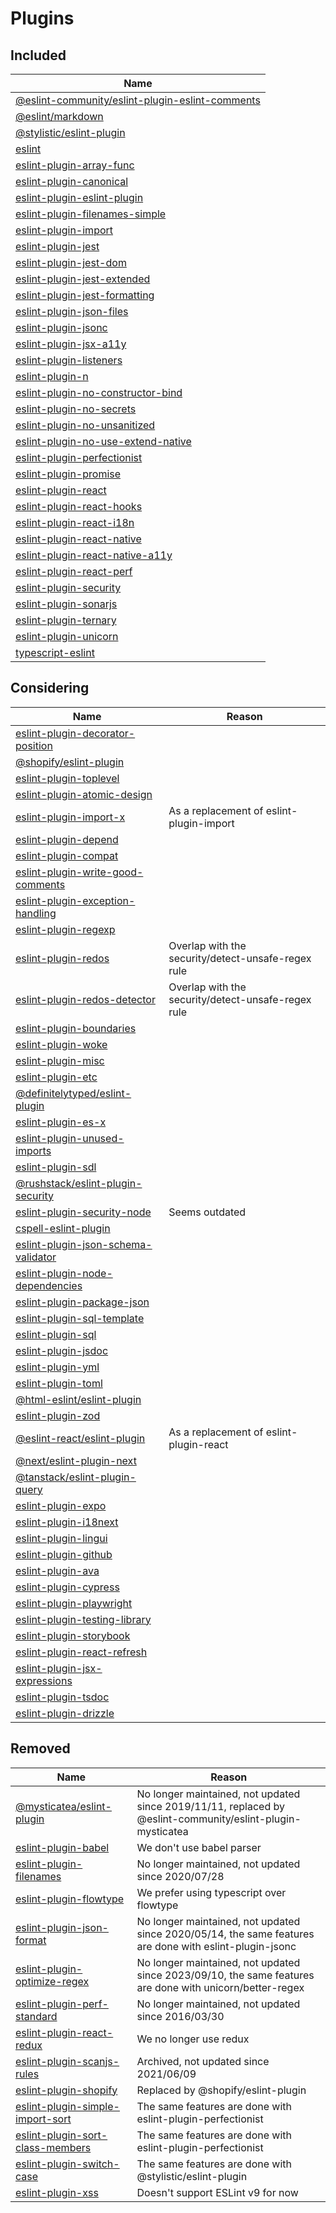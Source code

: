 # Plugins

## Included

| Name                                                               |
| ------------------------------------------------------------------ |
| [@eslint-community/eslint-plugin-eslint-comments][eslint-comments] |
| [@eslint/markdown][markdown]                                       |
| [@stylistic/eslint-plugin][@stylistic]                             |
| [eslint][eslint]                                                   |
| [eslint-plugin-array-func][array-func]                             |
| [eslint-plugin-canonical][canonical]                               |
| [eslint-plugin-eslint-plugin][eslint-plugin]                       |
| [eslint-plugin-filenames-simple][filenames-simple]                 |
| [eslint-plugin-import][import]                                     |
| [eslint-plugin-jest][jest]                                         |
| [eslint-plugin-jest-dom][jest-dom]                                 |
| [eslint-plugin-jest-extended][jest-extended]                       |
| [eslint-plugin-jest-formatting][jest-formatting]                   |
| [eslint-plugin-json-files][json-files]                             |
| [eslint-plugin-jsonc][jsonc]                                       |
| [eslint-plugin-jsx-a11y][jsx-a11y]                                 |
| [eslint-plugin-listeners][listeners]                               |
| [eslint-plugin-n][n]                                               |
| [eslint-plugin-no-constructor-bind][no-constructor-bind]           |
| [eslint-plugin-no-secrets][no-secrets]                             |
| [eslint-plugin-no-unsanitized][no-unsanitized]                     |
| [eslint-plugin-no-use-extend-native][no-use-extend-native]         |
| [eslint-plugin-perfectionist][perfectionist]                       |
| [eslint-plugin-promise][promise]                                   |
| [eslint-plugin-react][react]                                       |
| [eslint-plugin-react-hooks][react-hooks]                           |
| [eslint-plugin-react-i18n][react-i18n]                             |
| [eslint-plugin-react-native][react-native]                         |
| [eslint-plugin-react-native-a11y][react-native-a11y]               |
| [eslint-plugin-react-perf][react-perf]                             |
| [eslint-plugin-security][security]                                 |
| [eslint-plugin-sonarjs][sonarjs]                                   |
| [eslint-plugin-ternary][ternary]                                   |
| [eslint-plugin-unicorn][unicorn]                                   |
| [typescript-eslint][typescript-eslint]                             |

## Considering

| Name                                                         | Reason                                             |
| ------------------------------------------------------------ | -------------------------------------------------- |
| [eslint-plugin-decorator-position][decorator-position]       |                                                    |
| [@shopify/eslint-plugin][@shopify]                           |                                                    |
| [eslint-plugin-toplevel][toplevel]                           |                                                    |
| [eslint-plugin-atomic-design][atomic-design]                 |                                                    |
| [eslint-plugin-import-x][import-x]                           | As a replacement of eslint-plugin-import           |
| [eslint-plugin-depend][depend]                               |                                                    |
| [eslint-plugin-compat][compat]                               |                                                    |
| [eslint-plugin-write-good-comments][write-good-comments]     |                                                    |
| [eslint-plugin-exception-handling][exception-handling]       |                                                    |
| [eslint-plugin-regexp][regexp]                               |                                                    |
| [eslint-plugin-redos][redos]                                 | Overlap with the security/detect-unsafe-regex rule |
| [eslint-plugin-redos-detector][redos-detector]               | Overlap with the security/detect-unsafe-regex rule |
| [eslint-plugin-boundaries][boundaries]                       |                                                    |
| [eslint-plugin-woke][woke]                                   |                                                    |
| [eslint-plugin-misc][misc]                                   |                                                    |
| [eslint-plugin-etc][etc]                                     |                                                    |
| [@definitelytyped/eslint-plugin][@definitelytyped]           |                                                    |
| [eslint-plugin-es-x][es-x]                                   |                                                    |
| [eslint-plugin-unused-imports][unused-imports]               |                                                    |
| [eslint-plugin-sdl][sdl]                                     |                                                    |
| [@rushstack/eslint-plugin-security][@rushstack/security]     |                                                    |
| [eslint-plugin-security-node][security-node]                 | Seems outdated                                     |
| [cspell-eslint-plugin][cspell]                               |                                                    |
| [eslint-plugin-json-schema-validator][json-schema-validator] |                                                    |
| [eslint-plugin-node-dependencies][node-dependencies]         |                                                    |
| [eslint-plugin-package-json][package-json]                   |                                                    |
| [eslint-plugin-sql-template][sql-template]                   |                                                    |
| [eslint-plugin-sql][sql]                                     |                                                    |
| [eslint-plugin-jsdoc][jsdoc]                                 |                                                    |
| [eslint-plugin-yml][yml]                                     |                                                    |
| [eslint-plugin-toml][toml]                                   |                                                    |
| [@html-eslint/eslint-plugin][@html-eslint]                   |                                                    |
| [eslint-plugin-zod][zod]                                     |                                                    |
| [@eslint-react/eslint-plugin][@eslint-react]                 | As a replacement of eslint-plugin-react            |
| [@next/eslint-plugin-next][@next/next]                       |                                                    |
| [@tanstack/eslint-plugin-query][@tanstack/query]             |                                                    |
| [eslint-plugin-expo][expo]                                   |                                                    |
| [eslint-plugin-i18next][i18next]                             |                                                    |
| [eslint-plugin-lingui][lingui]                               |                                                    |
| [eslint-plugin-github][github]                               |                                                    |
| [eslint-plugin-ava][ava]                                     |                                                    |
| [eslint-plugin-cypress][cypress]                             |                                                    |
| [eslint-plugin-playwright][playwright]                       |                                                    |
| [eslint-plugin-testing-library][testing-library]             |                                                    |
| [eslint-plugin-storybook][storybook]                         |                                                    |
| [eslint-plugin-react-refresh][react-refresh]                 |                                                    |
| [eslint-plugin-jsx-expressions][jsx-expressions]             |                                                    |
| [eslint-plugin-tsdoc][tsdoc]                                 |                                                    |
| [eslint-plugin-drizzle][drizzle]                             |                                                    |

## Removed

| Name                                                   | Reason                                                                                                     |
| ------------------------------------------------------ | ---------------------------------------------------------------------------------------------------------- |
| [@mysticatea/eslint-plugin][@mysticatea]               | No longer maintained, not updated since 2019/11/11, replaced by @eslint-community/eslint-plugin-mysticatea |
| [eslint-plugin-babel][babel]                           | We don't use babel parser                                                                                  |
| [eslint-plugin-filenames][filenames]                   | No longer maintained, not updated since 2020/07/28                                                         |
| [eslint-plugin-flowtype][flowtype]                     | We prefer using typescript over flowtype                                                                   |
| [eslint-plugin-json-format][json-format]               | No longer maintained, not updated since 2020/05/14, the same features are done with eslint-plugin-jsonc    |
| [eslint-plugin-optimize-regex][optimize-regex]         | No longer maintained, not updated since 2023/09/10, the same features are done with unicorn/better-regex   |
| [eslint-plugin-perf-standard][perf-standard]           | No longer maintained, not updated since 2016/03/30                                                         |
| [eslint-plugin-react-redux][react-redux]               | We no longer use redux                                                                                     |
| [eslint-plugin-scanjs-rules][scanjs-rules]             | Archived, not updated since 2021/06/09                                                                     |
| [eslint-plugin-shopify][shopify]                       | Replaced by @shopify/eslint-plugin                                                                         |
| [eslint-plugin-simple-import-sort][simple-import-sort] | The same features are done with eslint-plugin-perfectionist                                                |
| [eslint-plugin-sort-class-members][sort-class-members] | The same features are done with eslint-plugin-perfectionist                                                |
| [eslint-plugin-switch-case][switch-case]               | The same features are done with @stylistic/eslint-plugin                                                   |
| [eslint-plugin-xss][xss]                               | Doesn't support ESLint v9 for now                                                                          |

<!-- Included -->
[eslint-comments]: https://github.com/eslint-community/eslint-plugin-eslint-comments
[markdown]: https://github.com/eslint/markdown
[@stylistic]: https://github.com/eslint-stylistic/eslint-stylistic
[eslint]: https://github.com/eslint/eslint
[array-func]: https://github.com/freaktechnik/eslint-plugin-array-func
[canonical]: https://github.com/gajus/eslint-plugin-canonical
[eslint-plugin]: https://github.com/eslint-community/eslint-plugin-eslint-plugin
[filenames-simple]: https://github.com/epaew/eslint-plugin-filenames-simple
[import]: https://github.com/import-js/eslint-plugin-import
[jest]: https://github.com/jest-community/eslint-plugin-jest
[jest-dom]: https://github.com/testing-library/eslint-plugin-jest-dom
[jest-extended]: https://github.com/jest-community/eslint-plugin-jest-extended
[jest-formatting]: https://github.com/dangreenisrael/eslint-plugin-jest-formatting
[json-files]: https://github.com/kellyselden/eslint-plugin-json-files
[jsonc]: https://github.com/ota-meshi/eslint-plugin-jsonc
[jsx-a11y]: https://github.com/jsx-eslint/eslint-plugin-jsx-a11y
[listeners]: https://github.com/foad/eslint-plugin-listeners
[n]: https://github.com/eslint-community/eslint-plugin-n
[no-constructor-bind]: https://github.com/markalfred/eslint-plugin-no-constructor-bind
[no-secrets]: https://github.com/nickdeis/eslint-plugin-no-secrets
[no-unsanitized]: https://github.com/mozilla/eslint-plugin-no-unsanitized
[no-use-extend-native]: https://github.com/dustinspecker/eslint-plugin-no-use-extend-native
[perfectionist]: https://github.com/azat-io/eslint-plugin-perfectionist
[promise]: https://github.com/eslint-community/eslint-plugin-promise
[react]: https://github.com/jsx-eslint/eslint-plugin-react
[react-hooks]: https://github.com/facebook/react/tree/main/packages/eslint-plugin-react-hooks
[react-i18n]: https://github.com/lolatravel/eslint-plugin-react-i18n
[react-native]: https://github.com/intellicode/eslint-plugin-react-native
[react-native-a11y]: https://github.com/FormidableLabs/eslint-plugin-react-native-a11y
[react-perf]: https://github.com/cvazac/eslint-plugin-react-perf
[security]: https://github.com/eslint-community/eslint-plugin-security
[simple-import-sort]: https://github.com/lydell/eslint-plugin-simple-import-sort
[sonarjs]: https://github.com/SonarSource/SonarJS/tree/master/packages/jsts/src/rules
[ternary]: https://github.com/GrayedFox/eslint-plugin-ternary
[unicorn]: https://github.com/sindresorhus/eslint-plugin-unicorn
[typescript-eslint]: https://github.com/typescript-eslint/typescript-eslint

<!-- Considering -->
[decorator-position]: https://github.com/NullVoxPopuli/eslint-plugin-decorator-position
[@shopify]: https://github.com/Shopify/web-configs/tree/main/packages/eslint-plugin
[toplevel]: https://github.com/HKalbasi/eslint-plugin-toplevel
[atomic-design]: https://github.com/RyoNkmr/eslint-plugin-atomic-design
[import-x]: https://github.com/un-ts/eslint-plugin-import-x
[depend]: https://github.com/es-tooling/eslint-plugin-depend
[compat]: https://github.com/amilajack/eslint-plugin-compat
[write-good-comments]: https://github.com/kantord/eslint-plugin-write-good-comments
[exception-handling]: https://github.com/Akronae/eslint-plugin-exception-handling
[regexp]: https://github.com/ota-meshi/eslint-plugin-regexp
[redos]: https://github.com/makenowjust-labs/recheck/tree/main/packages/eslint-plugin-redos
[redos-detector]: https://github.com/tjenkinson/eslint-plugin-redos-detector
[boundaries]: https://github.com/javierbrea/eslint-plugin-boundaries
[woke]: https://github.com/amwmedia/eslint-plugin-woke
[misc]: https://github.com/iliubinskii/eslint-plugin-misc
[etc]: https://github.com/cartant/eslint-plugin-etc
[@definitelytyped]: https://github.com/microsoft/DefinitelyTyped-tools/tree/main/packages/eslint-plugin
[es-x]: https://github.com/eslint-community/eslint-plugin-es-x
[unused-imports]: https://github.com/sweepline/eslint-plugin-unused-imports
[sdl]: https://github.com/microsoft/eslint-plugin-sdl
[@rushstack/security]: https://github.com/microsoft/rushstack/tree/main/eslint/eslint-plugin-security
[security-node]: https://github.com/gkouziik/eslint-plugin-security-node
[cspell]: https://github.com/streetsidesoftware/cspell/tree/main/packages/cspell-eslint-plugin
[json-schema-validator]: https://ota-meshi.github.io/eslint-plugin-json-schema-validator
[node-dependencies]: https://github.com/ota-meshi/eslint-plugin-node-dependencies
[package-json]: https://github.com/JoshuaKGoldberg/eslint-plugin-package-json
[sql-template]: https://github.com/uphold/eslint-plugin-sql-template
[sql]: https://github.com/gajus/eslint-plugin-sql
[jsdoc]: https://github.com/gajus/eslint-plugin-jsdoc
[yml]: https://github.com/ota-meshi/eslint-plugin-yml
[toml]: https://github.com/ota-meshi/eslint-plugin-toml
[@html-eslint]: https://github.com/yeonjuan/html-eslint
[zod]: https://github.com/gajus/eslint-plugin-zod
[@eslint-react]: https://github.com/Rel1cx/eslint-react
[@next/next]: https://nextjs.org/docs/pages/building-your-application/configuring/eslint#eslint-plugin
[@tanstack/query]: https://tanstack.com/query/latest/docs/eslint/eslint-plugin-query
[expo]: https://github.com/expo/expo/tree/main/packages/eslint-plugin-expo
[i18next]: https://github.com/edvardchen/eslint-plugin-i18next
[lingui]: https://github.com/lingui/eslint-plugin
[github]: https://github.com/github/eslint-plugin-github
[ava]: https://github.com/avajs/eslint-plugin-ava
[cypress]: https://github.com/cypress-io/eslint-plugin-cypress
[playwright]: https://github.com/playwright-community/eslint-plugin-playwright
[testing-library]: https://github.com/testing-library/eslint-plugin-testing-library
[storybook]: https://github.com/storybookjs/eslint-plugin-storybook
[react-refresh]: https://github.com/ArnaudBarre/eslint-plugin-react-refresh
[jsx-expressions]: https://github.com/hluisson/eslint-plugin-jsx-expressions
[tsdoc]: https://tsdoc.org/pages/packages/eslint-plugin-tsdoc
[drizzle]: https://github.com/drizzle-team/drizzle-orm/tree/main/eslint-plugin-drizzle

<!-- Removed -->
[babel]: https://github.com/babel/eslint-plugin-babel
[filenames]: https://github.com/selaux/eslint-plugin-filenames
[flowtype]: https://github.com/gajus/eslint-plugin-flowtype
[@mysticatea]: https://github.com/mysticatea/eslint-plugin
[scanjs-rules]: https://github.com/mozfreddyb/eslint-plugin-scanjs-rules
[react-redux]: https://github.com/DianaSuvorova/eslint-plugin-react-redux
[sort-class-members]: https://github.com/bryanrsmith/eslint-plugin-sort-class-members
[switch-case]: https://github.com/lukeapage/eslint-plugin-switch-case
[json-format]: https://github.com/kuceb/eslint-plugin-json-format
[optimize-regex]: https://github.com/BrainMaestro/eslint-plugin-optimize-regex
[perf-standard]: https://github.com/Raynos/eslint-plugin-perf-standard
[shopify]: https://github.com/Shopify/eslint-plugin-shopify
[xss]: https://github.com/Rantanen/eslint-plugin-xss
